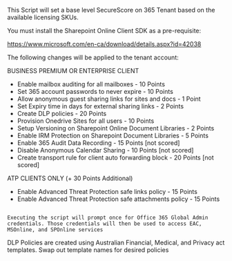 This Script will set a base level SecureScore on 365 Tenant based on the available licensing SKUs.


You must install the Sharepoint Online Client SDK as a pre-requisite: 

https://www.microsoft.com/en-ca/download/details.aspx?id=42038


The following changes will be applied to the tenant account:

BUSINESS PREMIUM OR ENTERPRISE CLIENT
- Enable mailbox auditing for all mailboxes - 10 Points
- Set 365 account passwords to never expire - 10 Points
- Allow anonymous guest sharing links for sites and docs - 1 Point
- Set Expiry time in days for external sharing links  -  2 Points
- Create DLP policies - 20 Points
- Provision Onedrive Sites for all users - 10 Points
- Setup Versioning on Sharepoint Online Document Libraries - 2 Points
- Enable IRM Protection on Sharepoint Document Libraries - 5 Points
- Enable 365 Audit Data Recording - 15 Points [not scored]
- Disable Anonymous Calendar Sharing  - 10 Points [not scored]
- Create transport rule for client auto forwarding block - 20 Points [not scored]

ATP CLIENTS ONLY (+ 30 Points Additional)
- Enable Advanced Threat Protection safe links policy - 15 Points
- Enable Advanced Threat Protection safe attachments policy - 15 Points


~~~~~~~~~~~~~~~~~~~~~~~~~~~~~~~~~~~~~~~~~~~~~~~~~~~~~~~~~~~~~~~~~~~~~~~~~~~~~~~

Executing the script will prompt once for Office 365 Global Admin credentials. Those credentials will then be used to access EAC, MSOnline, and SPOnline services

~~~~~~~~~~~~~~~~~~~~~~~~~~~~~~~~~~~~~~~~~~~~~~~~~~~~~~~~~~~~~~~~~~~~~~~~~~~~~~~

DLP Policies are created using Australian Financial, Medical, and Privacy act templates. Swap out template names for desired policies
